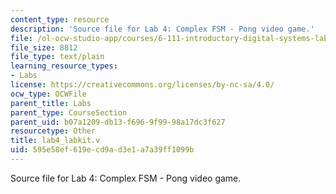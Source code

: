 ```yaml
---
content_type: resource
description: 'Source file for Lab 4: Complex FSM - Pong video game.'
file: /ol-ocw-studio-app/courses/6-111-introductory-digital-systems-laboratory-spring-2006/595e58ef619ecd9ad3e1a7a39ff1099b_lab4_labkit.v
file_size: 8812
file_type: text/plain
learning_resource_types:
- Labs
license: https://creativecommons.org/licenses/by-nc-sa/4.0/
ocw_type: OCWFile
parent_title: Labs
parent_type: CourseSection
parent_uid: b07a1209-db13-f696-9f99-98a17dc3f627
resourcetype: Other
title: lab4_labkit.v
uid: 595e58ef-619e-cd9a-d3e1-a7a39ff1099b
---
```

Source file for Lab 4: Complex FSM - Pong video game.